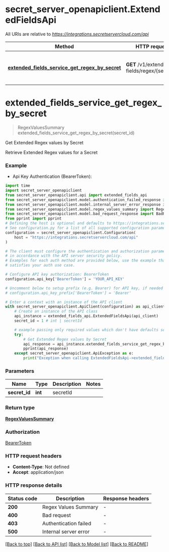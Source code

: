 # secret_server_openapiclient.ExtendedFieldsApi

All URIs are relative to *https://integrations.secretservercloud.com/api*

Method | HTTP request | Description
------------- | ------------- | -------------
[**extended_fields_service_get_regex_by_secret**](ExtendedFieldsApi.md#extended_fields_service_get_regex_by_secret) | **GET** /v1/extended-fields/regex/{secretId} | Get Extended Regex values by Secret


# **extended_fields_service_get_regex_by_secret**
> RegexValuesSummary extended_fields_service_get_regex_by_secret(secret_id)

Get Extended Regex values by Secret

Retrieve Extended Regex values for a Secret

### Example

* Api Key Authentication (BearerToken):

```python
import time
import secret_server_openapiclient
from secret_server_openapiclient.api import extended_fields_api
from secret_server_openapiclient.model.authentication_failed_response import AuthenticationFailedResponse
from secret_server_openapiclient.model.internal_server_error_response import InternalServerErrorResponse
from secret_server_openapiclient.model.regex_values_summary import RegexValuesSummary
from secret_server_openapiclient.model.bad_request_response import BadRequestResponse
from pprint import pprint
# Defining the host is optional and defaults to https://integrations.secretservercloud.com/api
# See configuration.py for a list of all supported configuration parameters.
configuration = secret_server_openapiclient.Configuration(
    host = "https://integrations.secretservercloud.com/api"
)

# The client must configure the authentication and authorization parameters
# in accordance with the API server security policy.
# Examples for each auth method are provided below, use the example that
# satisfies your auth use case.

# Configure API key authorization: BearerToken
configuration.api_key['BearerToken'] = 'YOUR_API_KEY'

# Uncomment below to setup prefix (e.g. Bearer) for API key, if needed
# configuration.api_key_prefix['BearerToken'] = 'Bearer'

# Enter a context with an instance of the API client
with secret_server_openapiclient.ApiClient(configuration) as api_client:
    # Create an instance of the API class
    api_instance = extended_fields_api.ExtendedFieldsApi(api_client)
    secret_id = 1 # int | secretId

    # example passing only required values which don't have defaults set
    try:
        # Get Extended Regex values by Secret
        api_response = api_instance.extended_fields_service_get_regex_by_secret(secret_id)
        pprint(api_response)
    except secret_server_openapiclient.ApiException as e:
        print("Exception when calling ExtendedFieldsApi->extended_fields_service_get_regex_by_secret: %s\n" % e)
```


### Parameters

Name | Type | Description  | Notes
------------- | ------------- | ------------- | -------------
 **secret_id** | **int**| secretId |

### Return type

[**RegexValuesSummary**](RegexValuesSummary.md)

### Authorization

[BearerToken](../README.md#BearerToken)

### HTTP request headers

 - **Content-Type**: Not defined
 - **Accept**: application/json


### HTTP response details

| Status code | Description | Response headers |
|-------------|-------------|------------------|
**200** | Regex Values Summary |  -  |
**400** | Bad request |  -  |
**403** | Authentication failed |  -  |
**500** | Internal server error |  -  |

[[Back to top]](#) [[Back to API list]](../README.md#documentation-for-api-endpoints) [[Back to Model list]](../README.md#documentation-for-models) [[Back to README]](../README.md)

